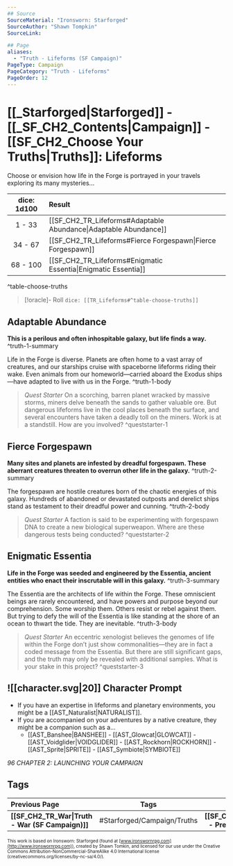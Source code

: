 ```yaml
---
## Source
SourceMaterial: "Ironsworn: Starforged"
SourceAuthor: "Shawn Tompkin"
SourceLink: 

## Page
aliases:
  - "Truth - Lifeforms (SF Campaign)"
PageType: Campaign
PageCategory: "Truth - Lifeforms"
PageOrder: 12
---
```

# [[_Starforged|Starforged]] - [[_SF_CH2_Contents|Campaign]] - [[SF_CH2_Choose Your Truths|Truths]]: Lifeforms
Choose or envision how life in the Forge is portrayed in your travels exploring its many mysteries...

| dice: 1d100 | Result |
| :---: |:--- |
|  1 - 33 | [[SF_CH2_TR_Lifeforms#Adaptable Abundance\|Adaptable Abundance]] |
|  34 - 67 | [[SF_CH2_TR_Lifeforms#Fierce Forgespawn\|Fierce Forgespawn]] |
|  68 - 100 | [[SF_CH2_TR_Lifeforms#Enigmatic Essentia\|Enigmatic Essentia]] |
^table-choose-truths

> [!oracle]- Roll
> `dice: [[TR_Lifeforms#^table-choose-truths]]`

## Adaptable Abundance
**This is a perilous and often inhospitable galaxy, but life finds a way.** ^truth-1-summary
 
Life in the Forge is diverse. Planets are often home to a vast array of creatures, and our starships cruise with spaceborne lifeforms riding their wake. Even animals from our homeworld—carried aboard the Exodus ships—have adapted to live with us in the Forge. ^truth-1-body

> _Quest Starter_
> On a scorching, barren planet wracked by massive storms, miners delve beneath the sands to gather valuable ore. But dangerous lifeforms live in the cool places beneath the surface, and several encounters have taken a deadly toll on the miners. Work is at a standstill. How are you involved? ^queststarter-1

## Fierce Forgespawn
**Many sites and planets are infested by dreadful forgespawn. These aberrant creatures threaten to overrun other life in the galaxy.** ^truth-2-summary
 
The forgespawn are hostile creatures born of the chaotic energies of this galaxy. Hundreds of abandoned or devastated outposts and derelict ships stand as testament to their dreadful power and cunning. ^truth-2-body

> _Quest Starter_
> A faction is said to be experimenting with forgespawn DNA to create a new biological superweapon. Where are these dangerous tests being conducted? ^queststarter-2

## Enigmatic Essentia
**Life in the Forge was seeded and engineered by the Essentia, ancient entities who enact their inscrutable will in this galaxy.** ^truth-3-summary
 
The Essentia are the architects of life within the Forge. These omniscient beings are rarely encountered, and have powers and purpose beyond our comprehension. Some worship them. Others resist or rebel against them. But trying to defy the will of the Essentia is like standing at the shore of an ocean to thwart the tide. They are inevitable. ^truth-3-body

> _Quest Starter_
> An eccentric xenologist believes the genomes of life within the Forge don’t just show commonalities—they are in fact a coded message from the Essentia. But there are still significant gaps, and the truth may only be revealed with additional samples. What is your stake in this project? ^queststarter-3

## ![[character.svg|20]] Character Prompt
- If you have an expertise in lifeforms and planetary environments, you might be a [[AST_Naturalist|NATURALIST]].
- If you are accompanied on your adventures by a native creature, they might be a companion such as a...
	- [[AST_Banshee|BANSHEE]] - [[AST_Glowcat|GLOWCAT]] - [[AST_Voidglider|VOIDGLIDER]] - [[AST_Rockhorn|ROCKHORN]] - [[AST_Sprite|SPRITE]] - [[AST_Symbiote|SYMBIOTE]]

*96 CHAPTER 2: LAUNCHING YOUR CAMPAIGN*

## Tags
| Previous Page | Tags | Next Page |
|:--- |:---:| ---:|
| **[[SF_CH2_TR_War\|Truth - War (SF Campaign)]]** | #Starforged/Campaign/Truths | **[[SF_CH2_TR_Precursors\|Truth - Precursors (SF Campaign)]]** |

<font size=-2>This work is based on Ironsworn: Starforged (found at [www.ironswornrpg.com](http://www.ironswornrpg.com)), created by Shawn Tomkin, and licensed for our use under the Creative Commons Attribution-NonCommercial-ShareAlike 4.0 International license  (creativecommons.org/licenses/by-nc-sa/4.0/).</font>
